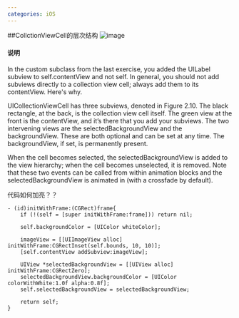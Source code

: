 ```yaml
---
categories: iOS
---
```


##CollctionViewCell的层次结构
![image](http://ww4.sinaimg.cn/large/74311666jw1ewtmyxc4i0j20nu0dg75h.jpg)

#### 说明
In the custom subclass from the last exercise, you added the UILabel subview to self.contentView and not self. In general, you should not add subviews directly to a collection view cell; always add them to its contentView. Here's why.
UICollectionViewCell has three subviews, denoted in Figure 2.10. The black rectangle, at the back, is the collection view cell itself. The green view at the front is the contentView, and it’s there that you add your subviews. The two intervening views are the selectedBackgroundView and the backgroundView. These are both optional and can be set at any time. The backgroundView, if set, is permanently present.
When the cell becomes selected, the selectedBackgroundView is added to the view hierarchy; when the cell becomes unselected, it is removed. Note that these two events can be called from within animation blocks and the selectedBackgroundView is animated in (with a crossfade by default).


代码如何加亮？？

	- (id)initWithFrame:(CGRect)frame{
    	if (!(self = [super initWithFrame:frame])) return nil;
    
    	self.backgroundColor = [UIColor whiteColor];
    
    	imageView = [[UIImageView alloc] initWithFrame:CGRectInset(self.bounds, 10, 10)];
    	[self.contentView addSubview:imageView];
    
    	UIView *selectedBackgroundView = [[UIView alloc] initWithFrame:CGRectZero];
    	selectedBackgroundView.backgroundColor = [UIColor colorWithWhite:1.0f alpha:0.8f];
    	self.selectedBackgroundView = selectedBackgroundView;
    
    	return self;
	}

